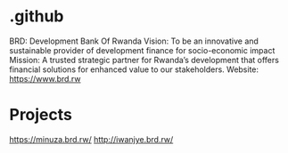 # .github

BRD: Development Bank Of Rwanda
Vision: To be an innovative and sustainable provider of development finance for socio-economic impact
Mission: A trusted strategic partner for Rwanda’s development that offers financial solutions for enhanced value to our stakeholders.
Website: https://www.brd.rw

# Projects
  https://minuza.brd.rw/
  http://iwanjye.brd.rw/
